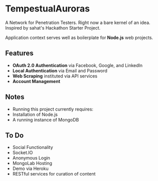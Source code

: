 TempestualAuroras
=================

A Network for Penetration Testers. Right now a bare kernel of an idea. Inspired by sahat's Hackathon Starter Project.

Application context serves well as boilerplate for **Node.js** web projects.

Features
--------
- **OAuth 2.0 Authentication** via Facebook, Google, and LinkedIn
- **Local Authentication** via Email and Password
- **Web Scraping** instituted via API services
- **Account Management**

Notes
-----
- Running this project currently requires:
 - Installation of Node.js
 - A running instance of MongoDB

To Do
-----
- Social Functionality
- Socket.IO
- Anonymous Login
- MongoLab Hosting
- Demo via Heroku
- RESTful services for curation of content


